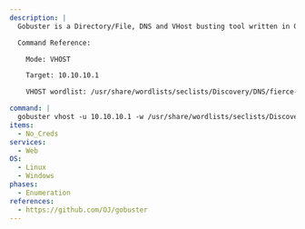```yaml
---
description: |
  Gobuster is a Directory/File, DNS and VHost busting tool written in Go. The following command performs bruteforcing on virtual hosts.

  Command Reference:

    Mode: VHOST

    Target: 10.10.10.1

    VHOST wordlist: /usr/share/wordlists/seclists/Discovery/DNS/fierce-hostlist.txt

command: |
  gobuster vhost -u 10.10.10.1 -w /usr/share/wordlists/seclists/Discovery/DNS/fierce-hostlist.txt
items:
  - No_Creds
services:
  - Web
OS:
  - Linux
  - Windows
phases:
  - Enumeration
references:
  - https://github.com/OJ/gobuster
---
```


